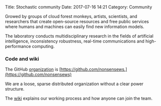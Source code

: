 Title: Stochastic community
Date: 2017-07-16 14:21
Category: Community

Growed by groups of cloud forest monkeys, artists, scientists, and researchers that create open-source resources and free public services where humans and machines can easily find new information models.

The laboratory conducts multidisciplinary research in the fields of artificial intelligence, inconsistency robustness, real-time communications and high-performance computing.

### Code and wiki

The GitHub [organization](https://github.com/nonsensews) is [https://github.com/nonsensews.](https://github.com/nonsensews)

We are a loose, sparse distributed organization without a clear power structure.

The [wiki](https://github.com/nonsensews/guide/wiki) explains our working process and how anyone can join the team. 